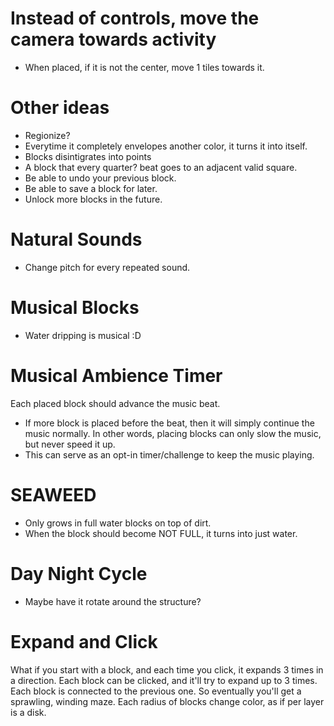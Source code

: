 # Instead of controls, move the camera towards activity
- When placed, if it is not the center, move 1 tiles towards it.

# Other ideas
- Regionize?
- Everytime it completely envelopes another color, it turns it into itself.
- Blocks disintigrates into points
- A block that every quarter? beat goes to an adjacent valid square.
- Be able to undo your previous block.
- Be able to save a block for later.
- Unlock more blocks in the future.

# Natural Sounds
- Change pitch for every repeated sound.

# Musical Blocks
- Water dripping is musical :D

# Musical Ambience Timer
Each placed block should advance the music beat.
- If more block is placed before the beat, then it will simply continue the music normally. In other words, placing blocks can only slow the music, but never speed it up.
- This can serve as an opt-in timer/challenge to keep the music playing.

# SEAWEED
- Only grows in full water blocks on top of dirt.
- When the block should become NOT FULL, it turns into just water.

# Day Night Cycle
- Maybe have it rotate around the structure?

# Expand and Click
What if you start with a block, and each time you click, it expands 3 times in a direction. Each block can be clicked, and it'll try to expand up to 3 times. Each block is connected to the previous one. So eventually you'll get a sprawling, winding maze. Each radius of blocks change color, as if per layer is a disk.
